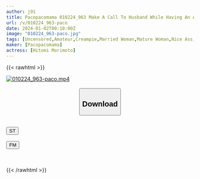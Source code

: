 ```yaml
---
author: j91
title: Pacopacomama 010224_963 Make A Call To Husband While Having An Affair, Oh, No! I’m Having Anal Sex And Screaming Orgasms Hitomi Morimoto
url: /v/010224_963-paco
date: 2024-01-02T00:10:00Z
image: "010224_963-paco.jpg"
tags: [Uncensored,Amateur,Creampie,Married Woman,Mature Woman,Nice Ass,Sexy Legs,Shaved,Slender ]
maker: [Pacopacomama]
actress: [Hitomi Morimoto]
---
```



{{< rawhtml >}}

<div class="video" data-videoid="Y62AgLWBRjTv9ZO">
    <a href="javascript:;">
        <img src="/v/010224_963-paco/010224_963-paco.jpg" width="WIDTH" height="HEIGHT" alt="010224_963-paco.mp4" loading="lazy">
    </a>
</div>

<script type="text/javascript" src="https://j91.asia/asset/on-demand-st.js"></script>

<br>
  <link rel="stylesheet" href="https://j91.asia/asset/bs5.css">
  
  <center>
  <button class="btn btn-primary" type="button" data-bs-toggle="collapse" data-bs-target=".multi-collapse" aria-expanded="false" aria-controls="multiCollapseExample1 multiCollapseExample2"><h2>Download</h2></button></center>
</p>
<div class="row">
  <div class="col">
    <div class="collapse multi-collapse" id="multiCollapseExample1">
      <div class="card card-body">
	      	      <br>
<div class="buttons">  
<a href="https://streamtape.to/v/Y62AgLWBRjTv9ZO" target="_blank"><button class="btn-hover color-3"><i class="fa fa-download"></i> ST</button></a></div>
    </div>
  </div>
</div>
  <div class="col">
    <div class="collapse multi-collapse" id="multiCollapseExample2">
      <div class="card card-body">
	      <br>
<div class="buttons">
    <a href="https://filemoon.sx/d/gva86iqbkhjc" target="_blank"><button class="btn-hover color-8"><i class="fa fa-download"></i> FM</button></a></div>
<br><br>
      </div>
    </div>
  </div>
</div>

{{< /rawhtml >}}
